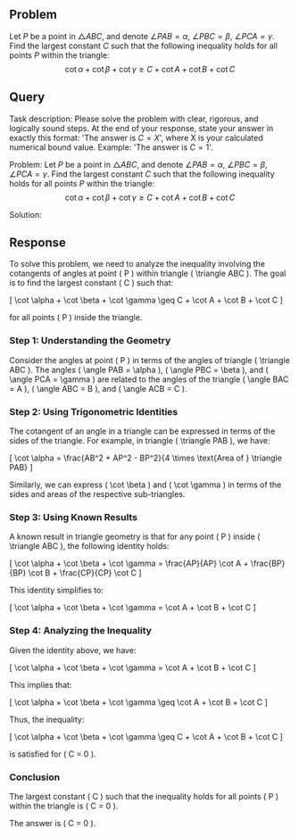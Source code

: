 ## Problem

Let $P$ be a point in $\triangle ABC$, and denote $\angle PAB = \alpha$, $\angle PBC = \beta$, $\angle PCA = \gamma$. Find the largest constant $C$ such that the following inequality holds for all points $P$ within the triangle:
$$
\cot \alpha + \cot \beta + \cot \gamma \geq C + \cot A + \cot B + \cot C
$$

## Query

Task description: Please solve the problem with clear, rigorous, and logically sound steps. At the end of your response, state your answer in exactly this format: 'The answer is $C=X$', where X is your calculated numerical bound value. Example: 'The answer is $C=1$'.

Problem: Let $P$ be a point in $\triangle ABC$, and denote $\angle PAB = \alpha$, $\angle PBC = \beta$, $\angle PCA = \gamma$. Find the largest constant $C$ such that the following inequality holds for all points $P$ within the triangle:
$$
\cot \alpha + \cot \beta + \cot \gamma \geq C + \cot A + \cot B + \cot C
$$

Solution:

## Response

To solve this problem, we need to analyze the inequality involving the cotangents of angles at point \( P \) within triangle \( \triangle ABC \). The goal is to find the largest constant \( C \) such that:

\[
\cot \alpha + \cot \beta + \cot \gamma \geq C + \cot A + \cot B + \cot C
\]

for all points \( P \) inside the triangle.

### Step 1: Understanding the Geometry

Consider the angles at point \( P \) in terms of the angles of triangle \( \triangle ABC \). The angles \( \angle PAB = \alpha \), \( \angle PBC = \beta \), and \( \angle PCA = \gamma \) are related to the angles of the triangle \( \angle BAC = A \), \( \angle ABC = B \), and \( \angle ACB = C \).

### Step 2: Using Trigonometric Identities

The cotangent of an angle in a triangle can be expressed in terms of the sides of the triangle. For example, in triangle \( \triangle PAB \), we have:

\[
\cot \alpha = \frac{AB^2 + AP^2 - BP^2}{4 \times \text{Area of } \triangle PAB}
\]

Similarly, we can express \( \cot \beta \) and \( \cot \gamma \) in terms of the sides and areas of the respective sub-triangles.

### Step 3: Using Known Results

A known result in triangle geometry is that for any point \( P \) inside \( \triangle ABC \), the following identity holds:

\[
\cot \alpha + \cot \beta + \cot \gamma = \frac{AP}{AP} \cot A + \frac{BP}{BP} \cot B + \frac{CP}{CP} \cot C
\]

This identity simplifies to:

\[
\cot \alpha + \cot \beta + \cot \gamma = \cot A + \cot B + \cot C
\]

### Step 4: Analyzing the Inequality

Given the identity above, we have:

\[
\cot \alpha + \cot \beta + \cot \gamma = \cot A + \cot B + \cot C
\]

This implies that:

\[
\cot \alpha + \cot \beta + \cot \gamma \geq \cot A + \cot B + \cot C
\]

Thus, the inequality:

\[
\cot \alpha + \cot \beta + \cot \gamma \geq C + \cot A + \cot B + \cot C
\]

is satisfied for \( C = 0 \).

### Conclusion

The largest constant \( C \) such that the inequality holds for all points \( P \) within the triangle is \( C = 0 \).

The answer is \( C = 0 \).